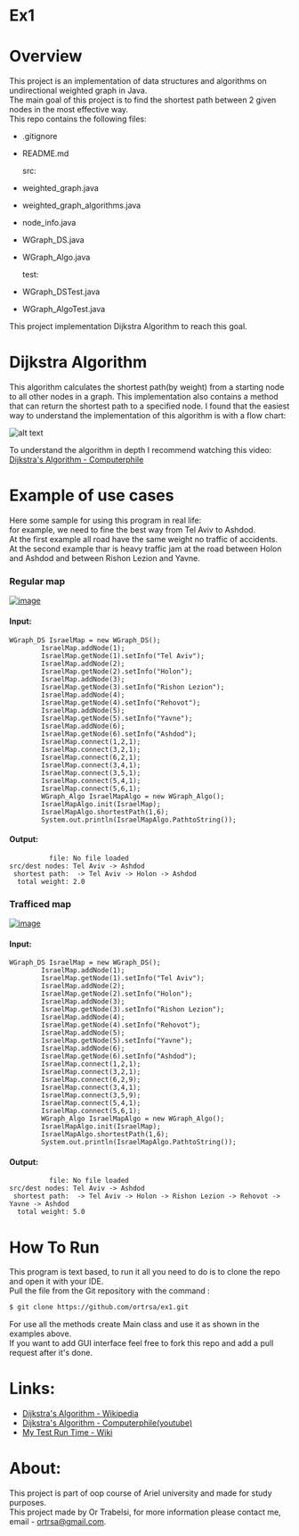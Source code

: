 # Ex1

# Overview 
This project is an implementation of data structures and algorithms on undirectional weighted graph in Java.  
The main goal of this project is to find the shortest path between 2 given nodes in the most effective way.  
This repo contains the following files:  
- .gitignore
- README.md  
  
  src:
- weighted_graph.java 
- weighted_graph_algorithms.java 
- node_info.java
- WGraph_DS.java
- WGraph_Algo.java 

  test:
- WGraph_DSTest.java
- WGraph_AlgoTest.java  
  
    
This project implementation Dijkstra Algorithm to reach this goal.  

# Dijkstra Algorithm
This algorithm calculates the shortest path(by weight) from a starting node to all other nodes in a graph.
This implementation also contains a method that can return the shortest path to a specified node.
I found that the easiest way to understand the implementation of this algorithm is with a flow chart:

![alt text](https://i.ibb.co/G25wb87/Dijkstra-Ex1.png)

To understand the algorithm in depth I recommend watching this video: [Dijkstra's Algorithm - Computerphile](https://www.youtube.com/watch?v=GazC3A4OQTE&feature=youtu.be) 


# Example of use cases
Here some sample for using this program in real life:  
for example, we need to fine the best way from Tel Aviv to Ashdod.  
At the first example all road have the same weight no traffic of accidents.  
At the second example thar is heavy traffic jam at the road between Holon and Ashdod and between Rishon Lezion and Yavne.

### Regular map
[![image](https://www.linkpicture.com/q/צילום-מסך-2020-11-19-ב-12.19.02_1.png)](https://www.linkpicture.com/view.php?img=LPic5fb65455dfb331797244551)
#### Input:
```
WGraph_DS IsraelMap = new WGraph_DS();
        IsraelMap.addNode(1);
        IsraelMap.getNode(1).setInfo("Tel Aviv");
        IsraelMap.addNode(2);
        IsraelMap.getNode(2).setInfo("Holon");
        IsraelMap.addNode(3);
        IsraelMap.getNode(3).setInfo("Rishon Lezion");
        IsraelMap.addNode(4);
        IsraelMap.getNode(4).setInfo("Rehovot");
        IsraelMap.addNode(5);
        IsraelMap.getNode(5).setInfo("Yavne");
        IsraelMap.addNode(6);
        IsraelMap.getNode(6).setInfo("Ashdod");
        IsraelMap.connect(1,2,1);
        IsraelMap.connect(3,2,1);
        IsraelMap.connect(6,2,1);
        IsraelMap.connect(3,4,1);
        IsraelMap.connect(3,5,1);
        IsraelMap.connect(5,4,1);
        IsraelMap.connect(5,6,1);
        WGraph_Algo IsraelMapAlgo = new WGraph_Algo();
        IsraelMapAlgo.init(IsraelMap);
        IsraelMapAlgo.shortestPath(1,6);
        System.out.println(IsraelMapAlgo.PathtoString());
```
#### Output:

```
          file: No file loaded
src/dest nodes: Tel Aviv -> Ashdod
 shortest path:  -> Tel Aviv -> Holon -> Ashdod
  total weight: 2.0
```


### Trafficed map 
[![image](https://www.linkpicture.com/q/צילום-מסך-2020-11-19-ב-12.15.51.png)](https://www.linkpicture.com/view.php?img=LPic5fb646102beca472179639)
#### Input:
```
WGraph_DS IsraelMap = new WGraph_DS();
        IsraelMap.addNode(1);
        IsraelMap.getNode(1).setInfo("Tel Aviv");
        IsraelMap.addNode(2);
        IsraelMap.getNode(2).setInfo("Holon");
        IsraelMap.addNode(3);
        IsraelMap.getNode(3).setInfo("Rishon Lezion");
        IsraelMap.addNode(4);
        IsraelMap.getNode(4).setInfo("Rehovot");
        IsraelMap.addNode(5);
        IsraelMap.getNode(5).setInfo("Yavne");
        IsraelMap.addNode(6);
        IsraelMap.getNode(6).setInfo("Ashdod");
        IsraelMap.connect(1,2,1);
        IsraelMap.connect(3,2,1);
        IsraelMap.connect(6,2,9);
        IsraelMap.connect(3,4,1);
        IsraelMap.connect(3,5,9);
        IsraelMap.connect(5,4,1);
        IsraelMap.connect(5,6,1);
        WGraph_Algo IsraelMapAlgo = new WGraph_Algo();
        IsraelMapAlgo.init(IsraelMap);
        IsraelMapAlgo.shortestPath(1,6);
        System.out.println(IsraelMapAlgo.PathtoString());
```
#### Output:

```
          file: No file loaded
src/dest nodes: Tel Aviv -> Ashdod
 shortest path:  -> Tel Aviv -> Holon -> Rishon Lezion -> Rehovot -> Yavne -> Ashdod
  total weight: 5.0
```

# How To Run
This program is text based, to run it all you need to do is to clone the repo and open it with your IDE.  
Pull the file from the Git repository with the command : 
```sh
$ git clone https://github.com/ortrsa/ex1.git

```
For use all the methods create Main class and use it as shown in the examples above.  
If you want to add GUI interface feel free to fork this repo and add a pull request after it's done.

# Links:
- [Dijkstra's Algorithm - Wikipedia](https://en.wikipedia.org/wiki/Dijkstra%27s_algorithm)
- [Dijkstra's Algorithm - Computerphile(youtube)](https://www.youtube.com/watch?v=GazC3A4OQTE&feature=youtu.be)
- [My Test Run Time - Wiki](https://github.com/ortrsa/Ex1_oop/wiki/Tests-run-time)

# About:
This project is part of oop course of Ariel university and made for study purposes.  
This project made by Or Trabelsi, for more information please contact me, email - ortrsa@gmail.com.



